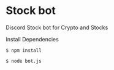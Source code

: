 # Stock bot
Discord Stock bot for Crypto and Stocks

Install Dependencies

    $ npm install
   
    $ node bot.js 

